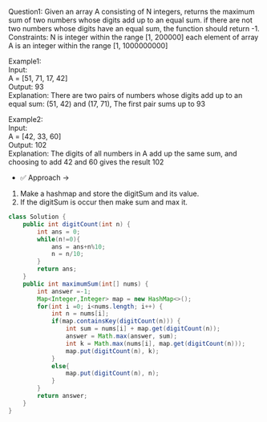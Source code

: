 Question1: Given an array A consisting of N integers, returns the maximum sum of two numbers whose digits add up to an equal sum.
if there are not two numbers whose digits have an equal sum, the function should return -1.
Constraints: N is integer within the range [1, 200000]
each element of array A is an integer within the range [1, 1000000000]

 

Example1:<br>
Input:<br>
A = [51, 71, 17, 42]<br>
Output: 93<br>
Explanation: There are two pairs of numbers whose digits add up to an equal sum: (51, 42) and (17, 71), The first pair sums up to 93<br>

 

Example2:<br>
Input:<br>
A = [42, 33, 60]<br>
Output: 102<br>
Explanation: The digits of all numbers in A add up the same sum, and choosing to add 42 and 60 gives the result 102<br>


- ✅ Approach ->
1. Make a hashmap and store the digitSum and its value.
2. If the digitSum is occur then make sum and max it.

```java
class Solution {
    public int digitCount(int n) {
        int ans = 0;
        while(n!=0){
            ans = ans+n%10;
            n = n/10;
        }
        return ans;
    }
    public int maximumSum(int[] nums) {
        int answer =-1;
        Map<Integer,Integer> map = new HashMap<>();
        for(int i =0; i<nums.length; i++) {
            int n = nums[i];
            if(map.containsKey(digitCount(n))) {
                int sum = nums[i] + map.get(digitCount(n));
                answer = Math.max(answer, sum);
                int k = Math.max(nums[i], map.get(digitCount(n)));
                map.put(digitCount(n), k);
            }
            else{
                map.put(digitCount(n), n);
            }
        }
        return answer;
    }
}
